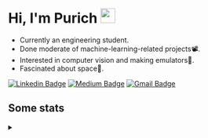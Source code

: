 <h1 align="left">Hi, I'm Purich
<img src="https://media.giphy.com/media/hvRJCLFzcasrR4ia7z/giphy.gif" width="30px"/></h1>

* Currently an engineering student.
* Done moderate of machine-learning-related projects:film_projector:.
* Interested in computer vision and making emulators:space_invader:.
* Fascinated about space:milky_way:.

[![Linkedin Badge](https://img.shields.io/badge/-Purich-blue?style=flat-square&logo=Linkedin&logoColor=white&link=https://www.linkedin.com/in/purich-siritip-16b3b3255/)](https://www.linkedin.com/in/purich-siritip-16b3b3255) [![Medium Badge](https://img.shields.io/badge/-@purich-gray?style=flat-square&labelColor=000000&logo=Medium&link=https://medium.com/@phuritsiritip)](https://medium.com/@phuritsiritip)
[![Gmail Badge](https://img.shields.io/badge/-mark.phurit@gmail.com-c14438?style=flat-square&logo=Gmail&logoColor=white&link=mailto:mark.phurit@gmail.com)](mailto:mark.phurit@gmail.com)

## Some stats

<details>
  <summary></summary>
  
  <!--START_SECTION:waka-->
**I'm an Early 🐤** 

```text
🌞 Morning                217 commits         ████████░░░░░░░░░░░░░░░░░   30.82 % 
🌆 Daytime                213 commits         ████████░░░░░░░░░░░░░░░░░   30.26 % 
🌃 Evening                221 commits         ████████░░░░░░░░░░░░░░░░░   31.39 % 
🌙 Night                  53 commits          ██░░░░░░░░░░░░░░░░░░░░░░░   07.53 % 
```


📊 **This Week I Spent My Time On** 

```text
💬 Programming Languages: 
Python                   1 hr 29 mins        ███████████████████████░░   91.46 % 
TypeScript               8 mins              ██░░░░░░░░░░░░░░░░░░░░░░░   08.21 % 
Other                    0 secs              ░░░░░░░░░░░░░░░░░░░░░░░░░   00.17 % 
Text                     0 secs              ░░░░░░░░░░░░░░░░░░░░░░░░░   00.12 % 
Git Config               0 secs              ░░░░░░░░░░░░░░░░░░░░░░░░░   00.02 % 

🐱‍💻 Projects: 
Ped4You-CrossRecognition 1 hr 29 mins        ███████████████████████░░   91.62 % 
ped4you-website          8 mins              ██░░░░░░░░░░░░░░░░░░░░░░░   08.38 % 
```


<!--END_SECTION:waka-->

  <!--START_SECTION:waka-simple-->

```text
From: 19 January 2023 - To: 02 May 2023

Total Time: 37 hrs 58 mins

Python       33 hrs 54 mins  ██████████████████████▒░░   89.28 %
C++          1 hr 42 mins    █░░░░░░░░░░░░░░░░░░░░░░░░   04.50 %
YAML         50 mins         ▓░░░░░░░░░░░░░░░░░░░░░░░░   02.22 %
Markdown     32 mins         ▒░░░░░░░░░░░░░░░░░░░░░░░░   01.44 %
Text         11 mins         ░░░░░░░░░░░░░░░░░░░░░░░░░   00.49 %
Git Config   9 mins          ░░░░░░░░░░░░░░░░░░░░░░░░░   00.43 %
```

<!--END_SECTION:waka-simple-->

  <!--![Anurag's GitHub stats](https://github-readme-stats.vercel.app/api?username=vikimark&show_icons=true&theme=gruvbox_light)-->
  
</details>

<!--
**vikimark/vikimark** is a ✨ _special_ ✨ repository because its `README.md` (this file) appears on your GitHub profile.

Here are some ideas to get you started:

- 🔭 I’m currently working on ...
- 🌱 I’m currently learning ...
- 👯 I’m looking to collaborate on ...
- 🤔 I’m looking for help with ...
- 💬 Ask me about ...
- 📫 How to reach me: ...
- 😄 Pronouns: ...
- ⚡ Fun fact: ...
-->
